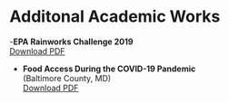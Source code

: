 # Additonal Academic Works

-**EPA Rainworks Challenge 2019** <br>
[Download PDF](/projects/DesignBoardp1.pdf)

- **Food Access During the COVID-19 Pandemic** <br>
           (Baltimore County, MD)<br>
[Download PDF](/projects/ZineMap_Peet.pdf)
